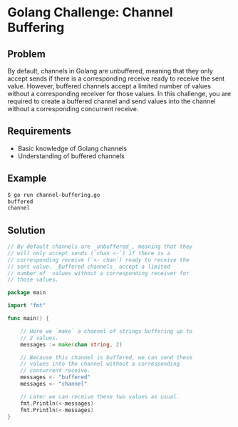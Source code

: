 # Golang Challenge: Channel Buffering

## Problem

By default, channels in Golang are unbuffered, meaning that they only accept sends if there is a corresponding receive ready to receive the sent value. However, buffered channels accept a limited number of values without a corresponding receiver for those values. In this challenge, you are required to create a buffered channel and send values into the channel without a corresponding concurrent receive.

## Requirements

- Basic knowledge of Golang channels
- Understanding of buffered channels

## Example

```sh
$ go run channel-buffering.go
buffered
channel
```

## Solution

```go
// By default channels are _unbuffered_, meaning that they
// will only accept sends (`chan <-`) if there is a
// corresponding receive (`<- chan`) ready to receive the
// sent value. _Buffered channels_ accept a limited
// number of  values without a corresponding receiver for
// those values.

package main

import "fmt"

func main() {

	// Here we `make` a channel of strings buffering up to
	// 2 values.
	messages := make(chan string, 2)

	// Because this channel is buffered, we can send these
	// values into the channel without a corresponding
	// concurrent receive.
	messages <- "buffered"
	messages <- "channel"

	// Later we can receive these two values as usual.
	fmt.Println(<-messages)
	fmt.Println(<-messages)
}

```
